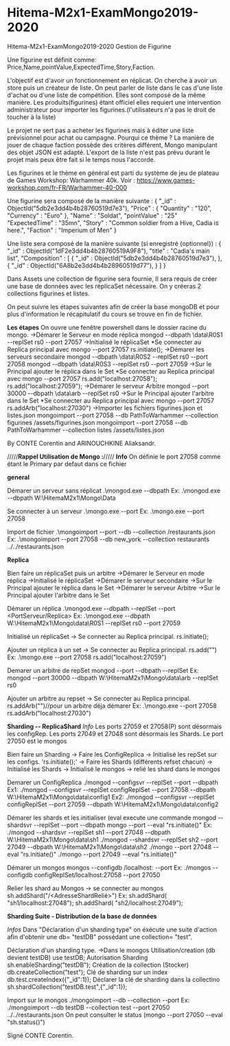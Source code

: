 # Hitema-M2x1-ExamMongo2019-2020
Hitema-M2x1-ExamMongo2019-2020
Gestion de Figurine

Une figurine est définit comme:
Price,Name,pointValue,ExpectedTime,Story,Faction.

L'objectif est d'avoir un fonctionnement en réplicat.
On cherche à avoir un store puis un créateur de liste. On peut parler de liste dans le cas d'une liste d'achat ou d'une liste de compétition.
Elles sont composé de la même manière.
Les produits(figurines) étant officiel elles requiert une intervention administrateur pour importer les figurines.(l'utilisateurs n'a pas le droit de toucher à la liste)

Le projet ne sert pas a acheter les figurines mais à éditer une liste prévisionnel pour achat ou campagne.
Pourqui ce thème ? La manière de jouer de chaque faction possède des critères différent, Mongo manipulant des objet JSON est adapté.
L'export de la liste n'est pas prévu durant le projet mais peux être fait si le temps nous l'accorde.

Les figurines et le thème en général est parti du système de jeu de plateau de Games Workshop: Warhammer 40k.
Voir : https://www.games-workshop.com/fr-FR/Warhammer-40-000

Une figurine sera composé de la manière suivante :
{
    "_id" : ObjectId("5db2e3dd4b4b28760519d7e3"),
    "Price" : {
        "Quantity" : "120",
        "Currency" : "Euro"
    },
    "Name" : "Soldat",
    "pointValue" : "25"
    "ExpectedTime" : "35mn",
    "Story" : "Common soldier from a Hive, Cadia is here.",
    "Faction" : "Imperium of Men"
}

Une liste sera composé de la manière suivante (si enregistré {optionnel}) :
{
    "_id" : ObjectId("1dF2e3dd4b4b28760519A9F8"),
    "title" : "Cadia's main list",
    "Composition" : [ 
        {
            "_id" : ObjectId("5db2e3dd4b4b28760519d7e3"),
        }, 
        {
            "_id" : ObjectId("6A8b2e3dd4b4b28960519d77"),
        }
    ]
}

Dans Assets une collection de figurine sera fournie,
Il sera requis de créer une base de données avec les réplicaSet nécessaire.
On y créeras 2 collections figurines et listes.

On peut suivre les étapes suivantes afin de créer la base mongoDB et pour plus d'information le récapitulatif du cours se trouve en fin de fichier.

**Les étapes**
On ouvre une fenêtre powershell dans le dossier racine du mongo.
->Démarer le Serveur en mode réplica
mongod --dbpath <VotreDestinationDeStockage>\data\R0S1 --replSet rs0 --port 27057
->Initialisé le réplicaSet
*Se connecter au Replica principal avec mongo --port 27057
rs.initiate();
->Démarer les serveurs secondaire
mongod --dbpath <VotreDestinationDeStockage>\data\R0S2 --replSet rs0 --port 27058
mongod --dbpath <VotreDestinationDeStockage>\data\R0S3 --replSet rs0 --port 27059
->Sur le Principal ajouter le réplica dans le Set
*Se connecter au Replica principal avec mongo --port 27057
rs.add("localhost:27058");
rs.add("localhost:27059");
->Démarer le serveur Arbitre
mongod --port 30000 --dbpath <VotreDestinationDeStockage>\data\arb --replSet rs0
->Sur le Principal ajouter l'arbitre dans le Set
*Se connecter au Replica principal avec mongo --port 27057
rs.addArb("localhost:27030")
->Importer les fichiers figurines.json et listes.json
mongoimport --port 27058 --db PathToWarhammer --collection figurines <racineProjet>/assets/figurines.json
mongoimport --port 27058 --db PathToWarhammer --collection listes <racineProjet>/assets/listes.json

By CONTE Corentin and ARINOUCHKINE Aliaksandr.

/////**Rappel Utilisation de Mongo :**/////
**Info**
On définie le port 27058 comme étant le Primary par defaut dans ce fichier


**general**

Démarer un serveur sans réplicat
.\mongod.exe --dbpath <DossierServeur>
Ex: .\mongod.exe --dbpath W:\HitemaM2x1\Mongo\Data

Se connecter à un serveur
.\mongo.exe --port <PortServeur>
Ex: .\mongo.exe --port 27058

Import de fichier
.\mongoimport --port <PortServeur> --db <NomDatabase> --collection <NomCollection> <FileLocation>/restaurants.json
Ex: .\mongoimport --port 27058 --db new_york --collection restaurants ../../restaurants.json

**Replica**

Bien faire un réplicaSet puis un arbitre
->Démarer le Serveur en mode réplica
->Initialisé le réplicaSet
->Démarer le serveur secondaire
->Sur le Principal ajouter le réplica dans le Set
->Démarer le serveur Arbitre
->Sur le Principal ajouter l'arbitre dans le Set

Démarer un réplica
.\mongod.exe --dbpath <DossierServeur> --replSet <NomGroupeReplica> --port <PortServeur/Replica>
Ex: .\mongod.exe --dbpath W:\HitemaM2x1\Mongo\data\R0S1 --replSet rs0 --port 27059

Initialisé un réplicaSet
-> Se connecter au Replica principal.
rs.initiate();

Ajouter un réplica à un set
-> Se connecter au Replica principal.
rs.add("<AddresseSecondaire>")
Ex: 	.\mongo.exe --port 27058
	rs.add("localhost:27059")

Demarer un arbitre de repSet
mongod --port <PortArbitre> --dbpath <DossierArbitre> --replSet <NomGroupeReplica>
Ex: mongod --port 30000 --dbpath W:\HitemaM2x1\Mongo\data\arb --replSet rs0

Ajouter un arbitre au repset
-> Se connecter au Replica principal.
rs.addArb("<AddresseArbitre>")//pour un arbitre déja démarer
Ex: 	.\mongo.exe --port 27058
	rs.addArb("localhost:27030")

**Sharding -- ReplicaShard**
*Info*
Les ports 27059 et 27058(P) sont désormais les configRep.
Les ports 27049 et 27048 sont désormais les Shards.
Le port 27050 est le mongos

Bien faire un Sharding
-> Faire les ConfigReplica
-> Initialisé les repSet sur les configs. 'rs.initiate();'
-> Faire les Shards (différents refset chacun)
-> Initialisé les Shards
-> Initialisé le mongos
-> relié les shard dans le mongos 

Demarer un ConfigReplica
./mongod --configsvr --replSet <NomGroupeReplica1> --port <portConfigServ> --dbpath <DossierCfg>
Ex1: ./mongod --configsvr --replSet configReplSet --port 27058 --dbpath W:\HitemaM2x1\Mongo\data\config1
Ex2: ./mongod --configsvr --replSet configReplSet --port 27059 --dbpath W:\HitemaM2x1\Mongo\data\config2

Démarer les shards et les initialiser (eval execute une commande
mongod --shardsvr --replSet <NomRepSet2ou3> --port <PortShard> --dbpath <DossierShard>
mongo --port <PortShard> --eval "rs.initiate()"
Ex: 	./mongod --shardsvr --replSet sh1 --port 27048 --dbpath W:\HitemaM2x1\Mongo\data\sh1
	./mongod --shardsvr --replSet sh2 --port 27049 --dbpath W:\HitemaM2x1\Mongo\data\sh2
	./mongo --port 27048 --eval "rs.initiate()"
	./mongo --port 27049 --eval "rs.initiate()"

Démarer un mongos
mongos --configdb <NomGroupeReplica1>/localhost:<PortConfigPrimary> --port <PortMongos>
Ex: ./mongos --configdb configReplSet/localhost:27058 --port 27050

Relier les shard au Mongos
-> se connecter au mongos
sh.addShard("<NomRepSet2ou3>/<AdresseShardRelié>")
Ex:	sh.addShard( "sh1/localhost:27048");
	sh.addShard( "sh2/localhost:27049");

**Sharding Suite - Distribution de la base de données**

*Infos*
Dans "Déclaration d'un sharding type" on éxécute une suite d'action afin d'obtenir une db= "testDB" possédant une collection= "test".

Déclaration d'un sharding type.
->Dans le mongos
Utilisation/creation (db devient testDB)
use testDB;
Autorisation Sharding
sh.enableSharding("testDB");
Création de la collection (Stocker)
db.createCollection("test");
Clé de sharding sur un index
db.test.createIndex({"_id":1});
Déclarer la clé de sharding dans la collectino
sh.shardCollection("testDB.test",{"_id":1});

Import sur le mongos
./mongoimport --db <NomDB> --collection <NomCollection> --port <PortMongos> <fichierJSONAImporter>
Ex: ./mongoimport --db testDB --collection test --port 27050 ../../restaurants.json
On peut consulter le status (mongo --port 27050 --eval "sh.status()")




Signé CONTE Corentin.





